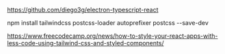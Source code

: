 https://github.com/diego3g/electron-typescript-react

npm install tailwindcss postcss-loader autoprefixer postcss --save-dev


https://www.freecodecamp.org/news/how-to-style-your-react-apps-with-less-code-using-tailwind-css-and-styled-components/